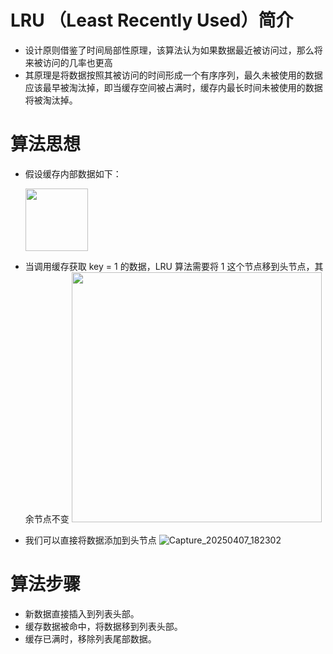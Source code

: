# LRU （Least Recently Used）简介
- 设计原则借鉴了时间局部性原理，该算法认为如果数据最近被访问过，那么将来被访问的几率也更高
- 其原理是将数据按照其被访问的时间形成一个有序序列，最久未被使用的数据应该最早被淘汰掉，即当缓存空间被占满时，缓存内最长时间未被使用的数据将被淘汰掉。
# 算法思想
- 假设缓存内部数据如下：
  
  <img src="https://github.com/user-attachments/assets/da320207-9b86-45d1-ab2a-734f0c76eaae" width="100" />
- 当调用缓存获取 key = 1 的数据，LRU 算法需要将 1 这个节点移到头节点，其余节点不变
  <img src="https://github.com/user-attachments/assets/f81ba4bf-e67c-4afc-840a-766c6226bc29" width="400" />
- 我们可以直接将数据添加到头节点
    ![Capture_20250407_182302](https://github.com/user-attachments/assets/0e8da94f-880b-4834-91b5-a229ca2b592e)
# 算法步骤
- 新数据直接插入到列表头部。
- 缓存数据被命中，将数据移到列表头部。
- 缓存已满时，移除列表尾部数据。
